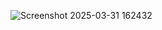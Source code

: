 ![Screenshot 2025-03-31 162432](https://github.com/user-attachments/assets/45034dbb-ca73-414f-a32c-1bf5c6076a87)
